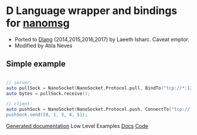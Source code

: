 D Language wrapper and bindings for [nanomsg](http://nanomsg.org/documentation.html)
================================================================================================
* Ported to [Dlang](https://dlang.org) (2014,2015,2016,2017) by Laeeth Isharc.  Caveat emptor.
* Modified by Atila Neves

Simple example
--------------

```d

// server:
auto pullSock = NanoSocket(NanoSocket.Protocol.pull, BindTo("tcp://*:12345"));
auto bytes = pullSock.receive();

// client:
auto pushSock = NanoSocket(NanoSocket.Protocol.push, ConnectTo("tcp://localhost:12345));
pushSock.send([0, 1, 3, 4, 5]);

```

[Generated documentation](docs/nanomsg.html)
Low Level Examples [Docs](docs/examples/nanomsg.examples.html) [Code](examples)
